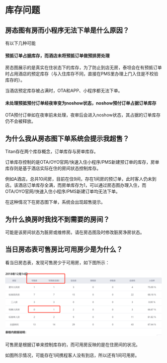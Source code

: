 # 库存问题

## 房态图有房而小程序无法下单是什么原因？

有以下几种可能

#### 预抵订单占据库存，而酒店未将预抵订单做预排房处理

房态图展示的是真实在住状态下的库存，为了防止到店无房，泰坦会在有预抵订单时占用酒店的预定库存（与入住库存不同，直接在PMS里办理上门入住是不校验库存的）。

当酒店预定库存被占满时，OTA和APP、小程序都无法下单。

#### 未处理预抵预付订单经夜审变为noshow状态，noshow预付订单占据订单库存

OTA预付订单如在夜审前未处理，夜审后会进入noshow状态，其占据的订单库存仍不会被释放。

## 为什么我从房态图下单系统会提示我超售？

Titan存在两个库存概念，订单库存与房单库存。

订单库存控制的是OTA/OYO官网/快速入住小程序/PMS新建预订单的库存，房单库存则是基于酒店实际在住的房间状态控制库存。

例如A酒店，总共10间房，目前在住9间，存在1间房的预订单，此时客人仍未到店。该酒店订单库存全满，而房单库存为1，可以通过房态图办理入住，而OTA/OYO官网/快速入住小程序/PMS新建订单均无法下单。

在这种情况下在房态图下单，系统会出现超售提示。

## 为什么换房时我找不到需要的房间？

可能是该房间状态为脏房或维修房。请在房态图及时修改脏房净房状态。

## 当日房态表可售房比可用房少是为什么？

看当日房态表，发现可售房少于可用房，如下图所示：

![&#x53EF;&#x552E;&#x623F;&#x5C11;&#x4E8E;&#x53EF;&#x7528;&#x623F;](../.gitbook/assets/image%20%286%29.png)

  
可售房是根据订单来控制库存的，而可用房反映的是在住房间的状况。

如图所示情况，可能存在1间携程客人没有到店，所以还有1间可用房。

